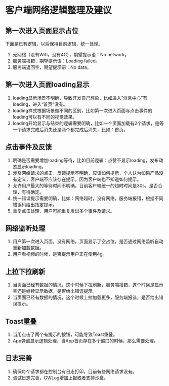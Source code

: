 # 客户端网络逻辑整理及建议

## 第一次进入页面显示占位

下面是已有逻辑，以后保持目前逻辑，统一处理。

1. 无网络（没有Wifi，没有4G），期望提示语：No network。
2. 服务端报错，期望提示语：Loading failed。
3. 服务端返回空，期望提示语：No data。

## 第一次进入页面loading显示

1. loading显示场景不明确，导致开发自己想象，比如进入“消息中心”有loading，进入“首页”没有。
2. loading样式根据场景做不同的区别，比如第一次进入页面与点击事件的loading可以有不同的视觉效果。
3. loading开始显示与结束的逻辑需要明确，比如一个页面加载有2个请求，是等一个请求完成后消失还是两个都完成后消失，比如：首页。

## 点击事件及反馈

1. 明确是否需要增加loading等待，比如目前逻辑：点赞不显示loading，发布动态显示loading。
2. 涉及网络请求的点击，反馈提示不明确，应该如何提示，个人认为如果产品没有定义，客户端不应该存在提示，因为客户端也不知道如何提示。
3. 允许用户最大的等待时间不明确，目前客户端统一的超时时间是30s，是否合理，有待确定。
4. 统一错误提示需要明确，比如：网络超时，没有网络，服务端报错，根据不同错误码给出指定提示。
5. 重复点击处理，用户可能重复发出多个事件及请求。

## 网络监听处理

1. 用户第一次进入页面，没有网络，页面显示了空占位，是否通过网络监听自动重新加载数据。
2. 用户看视频的时候，是否提示用户正在使用4g。

## 上拉下拉刷新

1. 当页面已经有数据的情况，这个时候下拉刷新，服务端报错，这个时候是显示空还是继续显示数据，是否给出错误提示。
2. 当页面已经有数据的情况，这个时候上拉加载更多，服务端报错，是否给出错误提示。

## Toast重叠

1. 当用点击了两个有提示的按钮，可能导致Toast重叠。
2. App弹窗显示逻辑处理，当App首页存在多个窗口的时候，那么需要处理。

## 日志完善
 
1. 确保每个请求都在控制台有日志打印，目前有些网络请求没有。
2. 调试日志完善，GWLog增加上报或者支持沙盒。


